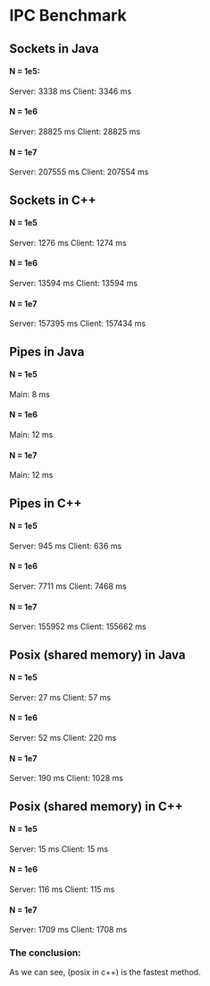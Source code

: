 # IPC Benchmark

## Sockets in Java
#### N = 1e5:
Server: 3338 ms 
Client: 3346 ms

#### N = 1e6

Server: 28825 ms
Client: 28825 ms

#### N = 1e7

Server: 207555 ms
Client: 207554 ms

## Sockets in C++

#### N = 1e5

Server: 1276 ms 
Client: 1274 ms

#### N = 1e6

Server: 13594 ms
Client: 13594 ms

#### N = 1e7

Server: 157395 ms
Client: 157434 ms

## Pipes in Java

#### N = 1e5

Main: 8 ms 

#### N = 1e6

Main: 12 ms

#### N = 1e7

Main: 12 ms

## Pipes in C++

#### N = 1e5

Server: 945 ms 
Client: 636 ms

#### N = 1e6

Server: 7711 ms
Client: 7468 ms

#### N = 1e7

Server: 155952 ms
Client: 155662 ms

## Posix (shared memory) in Java

#### N = 1e5

Server: 27 ms 
Client: 57 ms

#### N = 1e6

Server: 52 ms
Client: 220 ms

#### N = 1e7

Server: 190 ms
Client: 1028 ms

## Posix (shared memory) in C++

#### N = 1e5

Server: 15 ms
Client: 15 ms

#### N = 1e6

Server: 116 ms
Client: 115 ms

#### N = 1e7

Server: 1709 ms
Client: 1708 ms


### The conclusion:
As we can see, (posix in c++) is the fastest method.
